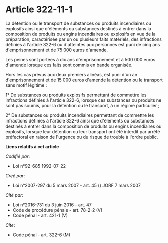 # Article 322-11-1

La détention ou le transport de substances ou produits incendiaires ou explosifs ainsi que d'éléments ou substances destinés
à entrer dans la composition de produits ou engins incendiaires ou explosifs en vue de la préparation, caractérisée par un ou
plusieurs faits matériels, des infractions définies à l'article 322-6 ou d'atteintes aux personnes est puni de cinq ans
d'emprisonnement et de 75 000 euros d'amende.

Les peines sont portées à dix ans d'emprisonnement et à 500 000 euros d'amende lorsque ces faits sont commis en bande
organisée.

Hors les cas prévus aux deux premiers alinéas, est puni d'un an d'emprisonnement et de 15 000 euros d'amende la détention ou
le transport sans motif légitime :

1° De substances ou produits explosifs permettant de commettre les infractions définies à l'article 322-6, lorsque ces
substances ou produits ne sont pas soumis, pour la détention ou le transport, à un régime particulier ;

2° De substances ou produits incendiaires permettant de commettre les infractions définies à l'article 322-6 ainsi que
d'éléments ou substances destinés à entrer dans la composition de produits ou engins incendiaires ou explosifs, lorsque leur
détention ou leur transport ont été interdit par arrêté préfectoral en raison de l'urgence ou du risque de trouble à l'ordre
public.

**Liens relatifs à cet article**

_Codifié par_:

  - Loi n°92-685 1992-07-22

_Créé par_:

  - Loi n°2007-297 du 5 mars 2007 - art. 45 () JORF 7 mars 2007

_Cité par_:

  - Loi n°2016-731 du 3 juin 2016 - art. 47
  - Code de procédure pénale - art. 78-2-2 (V)
  - Code pénal - art. 421-1 (V)

_Cite_:

  - Code pénal - art. 322-6 (M)
